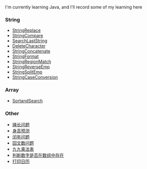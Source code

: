  I'm currently learning Java, and I'll record some of my learning here

### String
* [StringReplace](https://github.com/OrangeFlavoredDerek/myJava/blob/master/Java%20Demo/String/StringReplaceEmp.java)
* [StringCompare](https://github.com/OrangeFlavoredDerek/myJava/blob/master/Java%20Demo/String/StringCompareEmp.java)
* [SearchLastString](https://github.com/OrangeFlavoredDerek/myJava/blob/master/Java%20Demo/String/SearchlastString.java)
* [DeleteCharacter](https://github.com/OrangeFlavoredDerek/myJava/blob/master/Java%20Demo/String/DeleteCharacter.java)
* [StringConcatenate](https://github.com/OrangeFlavoredDerek/myJava/blob/master/Java%20Demo/String/StringConcatenate.java)
* [StringFormat](https://github.com/OrangeFlavoredDerek/myJava/blob/master/Java%20Demo/String/StringFormat.java)
* [StringRegionMatch](https://github.com/OrangeFlavoredDerek/myJava/blob/master/Java%20Demo/String/StringRegionMatch.java)
* [StringReverseEmp](https://github.com/OrangeFlavoredDerek/myJava/blob/master/Java%20Demo/String/StringReverseExample.java)
* [StringSplitEmp](https://github.com/OrangeFlavoredDerek/myJava/blob/master/Java%20Demo/String/StringSplitEmp.java)
* [StringCaseConversion](https://github.com/OrangeFlavoredDerek/myJava/blob/master/Java%20Demo/String/StringToUpperCaseEmp.java)

### Array
* [SortandSearch](https://github.com/OrangeFlavoredDerek/myJava/blob/master/Array/SortandSearch.java)

### Other
* [绳长问题](https://github.com/OrangeFlavoredDerek/myJava/blob/master/Example.java)
* [身高预测](https://github.com/OrangeFlavoredDerek/myJava/blob/master/Example1.java)
* [闰年问题](https://github.com/OrangeFlavoredDerek/myJava/blob/master/Example2.java)
* [回文数问题](https://github.com/OrangeFlavoredDerek/myJava/blob/master/Example3.java)
* [九九乘法表](https://github.com/OrangeFlavoredDerek/myJava/blob/master/Example4.java)
* [判断数字是否在数组中存在](https://github.com/OrangeFlavoredDerek/myJava/blob/master/Exanmple5.java)
* [打印日历]()